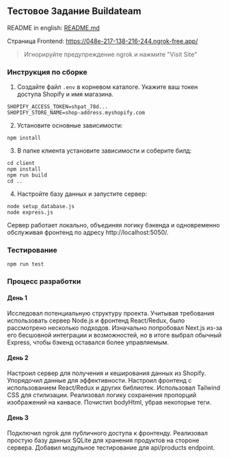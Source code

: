 ## Тестовое Задание Buildateam

README in english: [README.md](README.md)

Страница Frontend: https://048e-217-138-216-244.ngrok-free.app/

> Игнорируйте предупреждение ngrok и нажмите "Visit Site"

### Инструкция по сборке

1. Создайте файл `.env` в корневом каталоге. Укажите ваш токен доступа Shopify и имя магазина.

```env
SHOPIFY_ACCESS_TOKEN=shpat_78d...
SHOPIFY_STORE_NAME=shop-address.myshopify.com
```

2. Установите основные зависимости:

```
npm install
```

3. В папке клиента установите зависимости и соберите билд:

```
cd client
npm install
npm run build
cd ..
```

4. Настройте базу данных и запустите сервер:

```
node setup_database.js
node express.js
```

Сервер работает локально, объединяя логику бэкенда и одновременно обслуживая фронтенд по адресу http://localhost:5050/.

### Тестирование

```
npm run test
```

### Процесс разработки

#### День 1

Исследовал потенциальнyю структурy проекта. Учитывая требования использовать сервер Node.js и фронтенд React/Redux, было рассмотрено несколько подходов. Изначально попробовал Next.js из-за его бесшовной интеграции и возможностей, но в итоге выбрал обычный Express, чтобы бэкенд оставался более управляемым.

#### День 2

Настроил сервер для получения и кеширования данных из Shopify. Упорядочил данные для эффективности. Настроил фронтенд с использованием React/Redux и других библиотек. Использовал Tailwind CSS для стилизации. Реализовал логику сохранения пропорций изображений на канвасе. Почистил bodyHtml, убрав некоторые теги.

#### День 3

Подключил ngrok для публичного доступа к фронтенду. Реализовал простую базу данных SQLite для хранения продуктов на стороне сервера. Добавил модульное тестирование для api/products endpoint.

